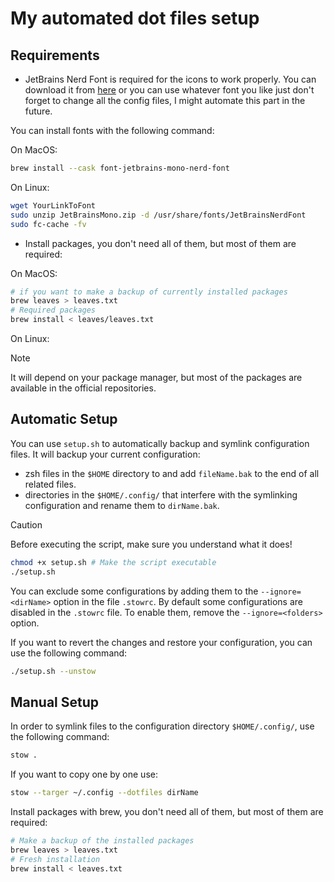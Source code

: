 # My automated dot files setup

## Requirements

- JetBrains Nerd Font is required for the icons to work properly. You can download it from [here](https://www.nerdfonts.com/font-downloads) or you can use whatever font you like just don't forget to change all the config files, I might automate this part in the future.

You can install fonts with the following command:

On MacOS:

```Bash
brew install --cask font-jetbrains-mono-nerd-font
```

On Linux:

```Bash
wget YourLinkToFont
sudo unzip JetBrainsMono.zip -d /usr/share/fonts/JetBrainsNerdFont
sudo fc-cache -fv
```

- Install packages, you don't need all of them, but most of them are required:

On MacOS:

```Bash
# if you want to make a backup of currently installed packages
brew leaves > leaves.txt
# Required packages
brew install < leaves/leaves.txt
```

On Linux:

> [!NOTE]
> It will depend on your package manager, but most of the packages are available in the official repositories.

## Automatic Setup

You can use `setup.sh` to automatically backup and symlink configuration files. It will backup your current configuration:

- zsh files in the `$HOME` directory to and add `fileName.bak` to the end of all related files.
- directories in the `$HOME/.config/` that interfere with the symlinking configuration and rename them to `dirName.bak`.

> [!CAUTION]
> Before executing the script, make sure you understand what it does!

```Bash
chmod +x setup.sh # Make the script executable
./setup.sh
```

You can exclude some configurations by adding them to the `--ignore=<dirName>` option in the file `.stowrc`. By default some configurations are disabled in the `.stowrc` file. To enable them, remove the `--ignore=<folders>` option.

If you want to revert the changes and restore your configuration, you can use the following command:

```Bash
./setup.sh --unstow
```

## Manual Setup

In order to symlink files to the configuration directory `$HOME/.config/`, use the following command:

```Bash
stow .
```

If you want to copy one by one use:

```Bash
stow --targer ~/.config --dotfiles dirName
```

Install packages with brew, you don't need all of them, but most of them are required:

```Bash
# Make a backup of the installed packages
brew leaves > leaves.txt
# Fresh installation
brew install < leaves.txt
```
